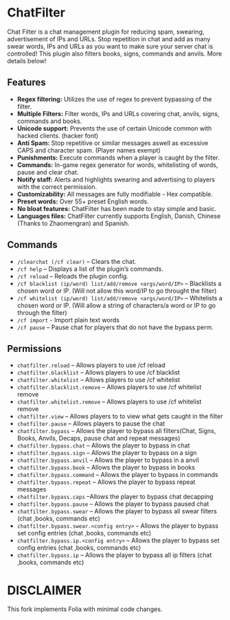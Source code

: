 # ChatFilter
Chat Filter is a chat management plugin for reducing spam, swearing, advertisement of IPs and URLs. Stop repetition in chat and add as many swear words, IPs and URLs as you want to make sure your server chat is controlled! This plugin also filters books, signs, commands and anvils. More details below!

## Features
- **Regex filtering:** Utilizes the use of regex to prevent bypassing of the filter.
- **Multiple Filters:** Filter words, IPs and URLs covering chat, anvils, signs, commands and books.
- **Unicode support:** Prevents the use of certain Unicode common with hacked clients. (hacker font)
- **Anti Spam:** Stop repetitive or similar messages aswell as excessive CAPS and character spam. (Player names exempt)
- **Punishments:** Execute commands when a player is caught by the filter.
- **Commands:** In-game regex generator for words, whitelisting of words, pause and clear chat.
- **Notify staff:** Alerts and highlights swearing and advertising to players with the correct permission.
- **Customizability:** All messages are fully modifiable - Hex compatible. 
- **Preset words:** Over 55+ preset English words.
- **No bloat features:** ChatFilter has been made to stay simple and basic.
- **Languages files:** ChatFilter currently supports English, Danish, Chinese (Thanks to Zhaomengran) and Spanish.

## Commands
- `/clearchat (/cf clear)` –  Clears the chat.
- `/cf help` – Displays a list of the plugin’s commands.
- `/cf reload` – Reloads the plugin config.
- `/cf blacklist (ip/word) list/add/remove <args/word/IP>` – Blacklists a chosen word or IP. (Will not allow this word/IP to go throught the filter)
- `/cf whitelist (ip/word) list/add/remove <args/word/IP>` – Whitelists a chosen word or IP. (Will allow a string of characters/a word or IP to go through the filter)
- `/cf import` - Import plain text words 
- `/cf pause` – Pause chat for players that do not have the bypass perm.

## Permissions
- `chatfilter.reload` – Allows players to use /cf reload
- `chatfilter.blacklist` – Allows players to use /cf blacklist
- `chatfilter.whitelist` – Allows players to use /cf whitelist
- `chatfilter.blacklist.remove` – Allows players to use /cf whitelist remove
- `chatfilter.whitelist.remove` – Allows players to use /cf whitelist remove
- `chatfilter.view` – Allows players to to view what gets caught in the filter
- `chatfilter.pause` – Allows players to pause the chat
- `chatfilter.bypass` – Allows the player to bypass all filters(Chat, Signs, Books, Anvils, Decaps, pause chat and repeat messages)
- `chatfilter.bypass.chat` – Allows the player to bypass in chat
- `chatfilter.bypass.sign` – Allows the player to bypass on a sign
- `chatfilter.bypass.anvil` – Allows the player to bypass in a anvil
- `chatfilter.bypass.book` – Allows the player to bypass in books
- `chatfilter.bypass.command` – Allows the player to bypass in commands
- `chatfilter.bypass.repeat` – Allows the player to bypass repeat messages 
- `chatfilter.bypass.caps` –Allows the player to bypass chat decapping
- `chatfilter.bypass.pause` – Allows the player to bypass paused chat
- `chatfilter.bypass.swear` – Allows the player to bypass all swear filters (chat ,books, commands etc)
- `chatfilter.bypass.swear.<config entry>` – Allows the player to bypass set config entries (chat ,books, commands etc)
- `chatfilter.bypass.ip.<config entry>` – Allows the player to bypass set config entries (chat ,books, commands etc)
- `chatfilter.bypass.ip` – Allows the player to bypass all ip filters (chat ,books, commands etc)

# DISCLAIMER
This fork implements Folia with minimal code changes.